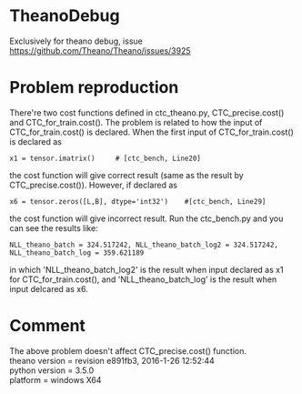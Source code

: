 # TheanoDebug
Exclusively for theano debug, issue https://github.com/Theano/Theano/issues/3925

# Problem reproduction
There're two cost functions defined in ctc_theano.py, CTC_precise.cost() and CTC_for_train.cost().
The problem is related to how the input of CTC_for_train.cost() is declared. When the first input of
CTC_for_train.cost() is declared as

    x1 = tensor.imatrix()     # [ctc_bench, Line20]  
      
the cost function will give correct result (same as the result by CTC_precise.cost()). However, if
declared as

    x6 = tensor.zeros([L,B], dtype='int32')    #[ctc_bench, Line29]  
      
the cost function will give incorrect result. Run the ctc_bench.py and you can see the results like:

    NLL_theano_batch = 324.517242, NLL_theano_batch_log2 = 324.517242, NLL_theano_batch_log = 359.621189
    
in which 'NLL_theano_batch_log2' is the result when input declared as x1 for CTC_for_train.cost(), and
'NLL_theano_batch_log' is the result when input delcared as x6.

# Comment
The above problem doesn't affect CTC_precise.cost() function.  
theano version = revision e891fb3, 2016-1-26 12:52:44  
python version = 3.5.0  
platform = windows X64